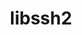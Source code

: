 ---
title: "libssh2"
layout: cache
categories: [package, develop-2024-01-07]
meta: {"versions": ["1.10.0", "1.11.0"], "compilers": ["apple-clang@=15.0.0", "gcc@=11.3.0", "gcc@=11.4.0", "gcc@=7.5.0", "gcc@=9.4.0", "oneapi@=2023.2.0"], "oss": ["ubuntu18.04", "ubuntu20.04", "ubuntu22.04", "ventura"], "platforms": ["darwin", "linux"], "targets": ["aarch64", "neoverse_v1", "ppc64le", "x86_64_v3"], "stacks": ["developer-tools", "e4s", "e4s-neoverse_v1", "e4s-oneapi", "e4s-power", "ml-darwin-aarch64-mps", "ml-linux-x86_64-cpu", "ml-linux-x86_64-cuda", "ml-linux-x86_64-rocm", "radiuss", "root"], "num_specs": 9, "num_specs_by_stack": {"root": 9, "ml-darwin-aarch64-mps": 1, "developer-tools": 1, "radiuss": 1, "e4s-neoverse_v1": 1, "e4s-power": 1, "e4s": 2, "e4s-oneapi": 1, "ml-linux-x86_64-rocm": 1, "ml-linux-x86_64-cpu": 1, "ml-linux-x86_64-cuda": 1}}
spec_details: [{"hash": "vzjy3ayni7wfeyamy6x4fdzm3c3gmoxk", "compiler": "apple-clang@=15.0.0", "versions": ["1.11.0"], "os": "ventura", "platform": "darwin", "target": "aarch64", "variants": ["build_system=autotools", "crypto=openssl", "patches=011d926", "+shared"], "stacks": ["root", "ml-darwin-aarch64-mps"], "size": "-", "tarball": "https://binaries.spack.io/develop-2024-01-07/build_cache/darwin-ventura-aarch64/apple-clang-15.0.0/libssh2-1.11.0/darwin-ventura-aarch64-apple-clang-15.0.0-libssh2-1.11.0-vzjy3ayni7wfeyamy6x4fdzm3c3gmoxk.spack"}, {"hash": "wrdacjpau3tgs3vexwj6oea2atc3b4nf", "compiler": "gcc@=7.5.0", "versions": ["1.11.0"], "os": "ubuntu18.04", "platform": "linux", "target": "x86_64_v3", "variants": ["build_system=autotools", "crypto=openssl", "patches=011d926", "+shared"], "stacks": ["root", "developer-tools"], "size": "-", "tarball": "https://binaries.spack.io/develop-2024-01-07/build_cache/linux-ubuntu18.04-x86_64_v3/gcc-7.5.0/libssh2-1.11.0/linux-ubuntu18.04-x86_64_v3-gcc-7.5.0-libssh2-1.11.0-wrdacjpau3tgs3vexwj6oea2atc3b4nf.spack"}, {"hash": "fzrqw5y7kfqwutcypjmcjpyl7lnh2ww3", "compiler": "gcc@=7.5.0", "versions": ["1.11.0"], "os": "ubuntu18.04", "platform": "linux", "target": "x86_64_v3", "variants": ["build_system=autotools", "crypto=openssl", "patches=011d926", "+shared"], "stacks": ["root", "radiuss"], "size": "-", "tarball": "https://binaries.spack.io/develop-2024-01-07/build_cache/linux-ubuntu18.04-x86_64_v3/gcc-7.5.0/libssh2-1.11.0/linux-ubuntu18.04-x86_64_v3-gcc-7.5.0-libssh2-1.11.0-fzrqw5y7kfqwutcypjmcjpyl7lnh2ww3.spack"}, {"hash": "ctkusuc6rp6hbho7qs2m2ck7ko4vhu35", "compiler": "gcc@=11.4.0", "versions": ["1.11.0"], "os": "ubuntu20.04", "platform": "linux", "target": "neoverse_v1", "variants": ["build_system=autotools", "crypto=openssl", "patches=011d926", "+shared"], "stacks": ["root", "e4s-neoverse_v1"], "size": "-", "tarball": "https://binaries.spack.io/develop-2024-01-07/build_cache/linux-ubuntu20.04-neoverse_v1/gcc-11.4.0/libssh2-1.11.0/linux-ubuntu20.04-neoverse_v1-gcc-11.4.0-libssh2-1.11.0-ctkusuc6rp6hbho7qs2m2ck7ko4vhu35.spack"}, {"hash": "v2xz35ltzyjtuzstkqanpi44mvvjahvx", "compiler": "gcc@=9.4.0", "versions": ["1.11.0"], "os": "ubuntu20.04", "platform": "linux", "target": "ppc64le", "variants": ["build_system=autotools", "crypto=openssl", "patches=011d926", "+shared"], "stacks": ["root", "e4s-power"], "size": "-", "tarball": "https://binaries.spack.io/develop-2024-01-07/build_cache/linux-ubuntu20.04-ppc64le/gcc-9.4.0/libssh2-1.11.0/linux-ubuntu20.04-ppc64le-gcc-9.4.0-libssh2-1.11.0-v2xz35ltzyjtuzstkqanpi44mvvjahvx.spack"}, {"hash": "ji6hsfdzi2tdgcfvmufbzakgdq2qynwg", "compiler": "gcc@=11.4.0", "versions": ["1.10.0"], "os": "ubuntu20.04", "platform": "linux", "target": "x86_64_v3", "variants": ["build_system=autotools", "crypto=mbedtls", "patches=011d926", "+shared"], "stacks": ["root", "e4s"], "size": "-", "tarball": "https://binaries.spack.io/develop-2024-01-07/build_cache/linux-ubuntu20.04-x86_64_v3/gcc-11.4.0/libssh2-1.10.0/linux-ubuntu20.04-x86_64_v3-gcc-11.4.0-libssh2-1.10.0-ji6hsfdzi2tdgcfvmufbzakgdq2qynwg.spack"}, {"hash": "3x7snvkusptep4vrj3gwubnewayoes5m", "compiler": "gcc@=11.4.0", "versions": ["1.11.0"], "os": "ubuntu20.04", "platform": "linux", "target": "x86_64_v3", "variants": ["build_system=autotools", "crypto=openssl", "patches=011d926", "+shared"], "stacks": ["root", "e4s"], "size": "-", "tarball": "https://binaries.spack.io/develop-2024-01-07/build_cache/linux-ubuntu20.04-x86_64_v3/gcc-11.4.0/libssh2-1.11.0/linux-ubuntu20.04-x86_64_v3-gcc-11.4.0-libssh2-1.11.0-3x7snvkusptep4vrj3gwubnewayoes5m.spack"}, {"hash": "vf6r4vknobjxd7wz2evm7a7fw7l2i45s", "compiler": "oneapi@=2023.2.0", "versions": ["1.11.0"], "os": "ubuntu20.04", "platform": "linux", "target": "x86_64_v3", "variants": ["build_system=autotools", "crypto=openssl", "patches=011d926", "+shared"], "stacks": ["e4s-oneapi", "root"], "size": "-", "tarball": "https://binaries.spack.io/develop-2024-01-07/build_cache/linux-ubuntu20.04-x86_64_v3/oneapi-2023.2.0/libssh2-1.11.0/linux-ubuntu20.04-x86_64_v3-oneapi-2023.2.0-libssh2-1.11.0-vf6r4vknobjxd7wz2evm7a7fw7l2i45s.spack"}, {"hash": "wgvr6kxwt2jmbh6uxfxxhi2ghcdjk5d2", "compiler": "gcc@=11.3.0", "versions": ["1.11.0"], "os": "ubuntu22.04", "platform": "linux", "target": "x86_64_v3", "variants": ["build_system=autotools", "crypto=openssl", "patches=011d926", "+shared"], "stacks": ["ml-linux-x86_64-rocm", "root", "ml-linux-x86_64-cpu", "ml-linux-x86_64-cuda"], "size": "-", "tarball": "https://binaries.spack.io/develop-2024-01-07/build_cache/linux-ubuntu22.04-x86_64_v3/gcc-11.3.0/libssh2-1.11.0/linux-ubuntu22.04-x86_64_v3-gcc-11.3.0-libssh2-1.11.0-wgvr6kxwt2jmbh6uxfxxhi2ghcdjk5d2.spack"}]
---